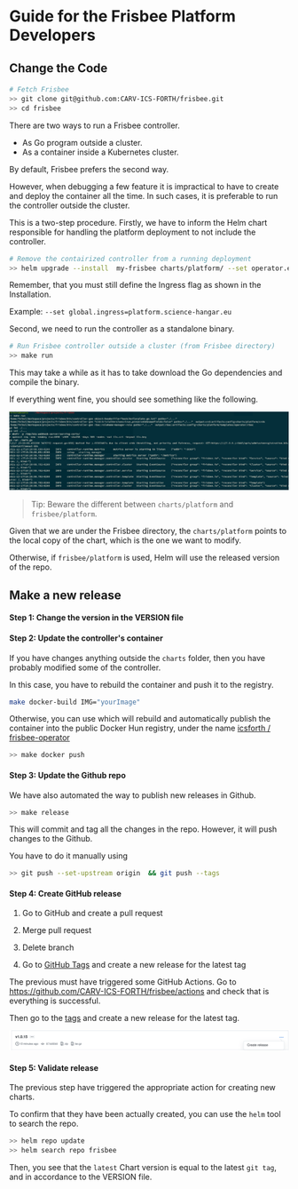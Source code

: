 # Guide for the Frisbee Platform Developers



## Change the Code

```bash
# Fetch Frisbee 
>> git clone git@github.com:CARV-ICS-FORTH/frisbee.git
>> cd frisbee
```

There are two ways to run a Frisbee controller.

- As Go program outside a cluster.
- As a container inside a Kubernetes cluster.

By default, Frisbee prefers the second way.

However, when debugging a few feature it is impractical to have to create and deploy the container all the time. In such
cases, it is preferable to run the controller outside the cluster.

This is a two-step procedure. Firstly, we have to inform the Helm chart responsible for handling the platform deployment
to not include the controller.

```bash
# Remove the contairized controller from a running deployment
>> helm upgrade --install  my-frisbee charts/platform/ --set operator.enabled=false
```

Remember, that you must still define the Ingress flag as shown in the Installation.

Example: `--set global.ingress=platform.science-hangar.eu`



Second, we need to run the controller as a standalone binary.

```bash
# Run Frisbee controller outside a cluster (from Frisbee directory)
>> make run
```

This may take a while as it has to take download the Go dependencies and compile the binary.

If everything went fine, you should see something like the following.

![image-20211217192114704](developers.assets/image-20211217192114704.png)



> Tip: Beware the different between `charts/platform` and  `frisbee/platform`.

Given that we are under the Frisbee directory, the `charts/platform` points to the local copy of the chart, which is the
one we want to modify.

Otherwise, if `frisbee/platform` is used, Helm will use the released version of the repo.



## Make a new release

#### Step 1: Change the version in the VERSION file

#### Step 2: Update the controller's container

If you have changes anything outside the `charts` folder, then you have probably modified some of the controller.

In this case, you have to rebuild the container and push it to the registry.

```bash
make docker-build IMG="yourImage"
```

Otherwise, you can use which will rebuild and automatically publish the container into the public Docker Hun registry,
under the name [icsforth / frisbee-operator](https://hub.docker.com/repository/docker/icsforth/frisbee-operator)

```bash
>> make docker push
```

#### Step 3: Update the Github repo

We have also automated the way to publish new releases in Github.

```bash
>> make release
```

This will commit and tag all the changes in the repo. However, it will push changes to the Github.

You have to do it manually using

```bash
>> git push --set-upstream origin  && git push --tags
```

#### Step 4: Create  GitHub release

1. Go to GitHub and create a pull request

2. Merge pull request

3. Delete branch

4. Go to [GitHub Tags](https://github.com/CARV-ICS-FORTH/frisbee/tags ) and create a new release for the latest tag

The previous must have triggered some GitHub Actions. Go to https://github.com/CARV-ICS-FORTH/frisbee/actions and check
that is everything is successful.

Then go to the [tags](https://github.com/CARV-ICS-FORTH/frisbee/tags) and create a new release for the latest tag.

![image-20211217145923170](developers.assets/image-20211217145923170.png)

#### Step 5: Validate release

The previous step have triggered the appropriate action for creating new charts.

To confirm that they have been actually created, you can use the  `helm` tool to search the repo.

```bash
>> helm repo update
>> helm search repo frisbee 
```

Then, you see that the `latest` Chart version is equal to the latest `git tag`, and in accordance to the VERSION file.

